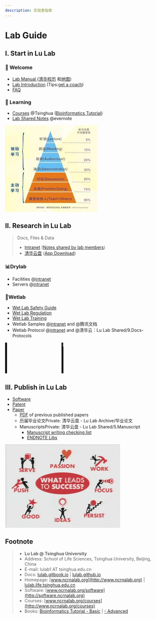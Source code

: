 ```yaml
---
description: 实验室指南
---
```


# Lab Guide

## I. Start in Lu Lab

### 🎉 Welcome <a id="Welcome"></a>

* [Lab Manual ](https://cloud.tsinghua.edu.cn/f/a1a8c0ab37e643ec97ae/) \([清华校历](https://cn.bing.com/search?q=%E6%B8%85%E5%8D%8E%E5%A4%A7%E5%AD%A6+%E6%A0%A1%E5%8E%86&qs=n&form=QBLH&sp=-1&pq=%E6%B8%85%E5%8D%8E%E5%A4%A7%E5%AD%A6+%E6%A0%A1%E5%8E%86&sc=5-7&sk=&cvid=E012CF87B239486DA741BC1E40498B82) 和[地图](https://cn.bing.com/search?q=%E6%B8%85%E5%8D%8E%E5%A4%A7%E5%AD%A6+%E5%9C%B0%E5%9B%BE&go=Search&qs=ds&form=QBRE)\)
* [Lab Introduction](https://cloud.tsinghua.edu.cn/f/c73ace6a5d7547c9ba23/) \(Tips:[get a coach](https://www.ted.com/talks/atul_gawande_want_to_get_great_at_something_get_a_coach)\)
* [FAQ](faq/)

### 📖 Learning <a id="Learning"></a>

* [Courses](https://www.ncrnalab.org/courses) @Tsinghua \([Bioinformatics Tutorial](https://lulab2.gitbook.io)\)
* [Lab Shared Notes](https://www.yinxiang.com/everhub/personal/336255) @evernote

![](.gitbook/assets/learning.jpg)

## II. Research in Lu Lab

> Docs, Files & Data
>
> * [Intranet](https://lulab.gitbook.io/intranet) \([Notes shared by lab members](https://github.com/lulab/intranet/projects/1?fullscreen=true)\)
> * [清华云盘](https://cloud.tsinghua.edu.cn) \([App Download](https://www.seafile.com/download)\)

### 📊Drylab

* Facilities @[intranet](https://lulab.gitbook.io/intranet)
* Servers  @[intranet](https://lulab.gitbook.io/intranet)

### 🧪Wetlab

* [Wet Lab Safety Guide](wet-lab-guide/wetlab_safety/)
* [Wet Lab Regulation](wet-lab-guide/wetlab_regulation.md)
* [Wet Lab Training](wet-lab-guide/wetlab_training/)
* Wetlab Samples @[intranet](https://lulab.gitbook.io/intranet) and @腾讯文档
* Wetlab Protocol @[intranet](https://lulab.gitbook.io/intranet) and  @清华云：Lu Lab Shared/9.Docs-Protocols 



![](.gitbook/assets/science.gif)

## III. Publish in Lu Lab

* [Software](http://www.ncrnalab.org/software)
* [Patent](https://www.ncrnalab.org/open/#%E7%9B%B8%E5%85%B3%E4%B8%93%E5%88%A9)
* [Paper](https://www.ncrnalab.org/publications/)
  * [PDF](https://cloud.tsinghua.edu.cn/d/46ebd01fd0484f468152/) of previous published papers
  * 历届毕业论文Private: 清华云盘 - Lu Lab Archive/毕业论文
  * ManuscriptsPrivate: 清华云盘 - Lu Lab Shared/5.Manuscript
    * [Manuscript writing checking list](faq/writing.md)
    * [ENDNOTE Libs](https://cloud.tsinghua.edu.cn/d/928f3f4a8c8d4ab8b8ad/?p=%2FENDNOTE&mode=list)

![](.gitbook/assets/success.png)

## Footnote

> * **Lu Lab @ Tsinghua University**
> * Address:   School of Life Sciences, Tsinghua University, Beijing, China
> * E-mail:    lulab1 AT tsinghua.edu.cn
> * Docs: [lulab.gitbook.io](http://lulab.gitbook.io)  \|  [lulab.github.io](http://lulab.github.io)
> * Homepage:   [www.ncrnalab.org](http://www.ncrnalab.org)  \|  [lulab.life.tsinghua.edu.cn](http://lulab.life.tsinghua.edu.cn)
> * Software:  [www.ncrnalab.org/software](http://software.ncrnalab.org)
> * Courses:  [www.ncrnalab.org/courses](http://www.ncrnalab.org/courses)
> * Books: [Bioinformatics Tutorial - Basic](https://lulab2.gitbook.io)  \|  [- Advanced](https://lulab1.gitbook.io)

